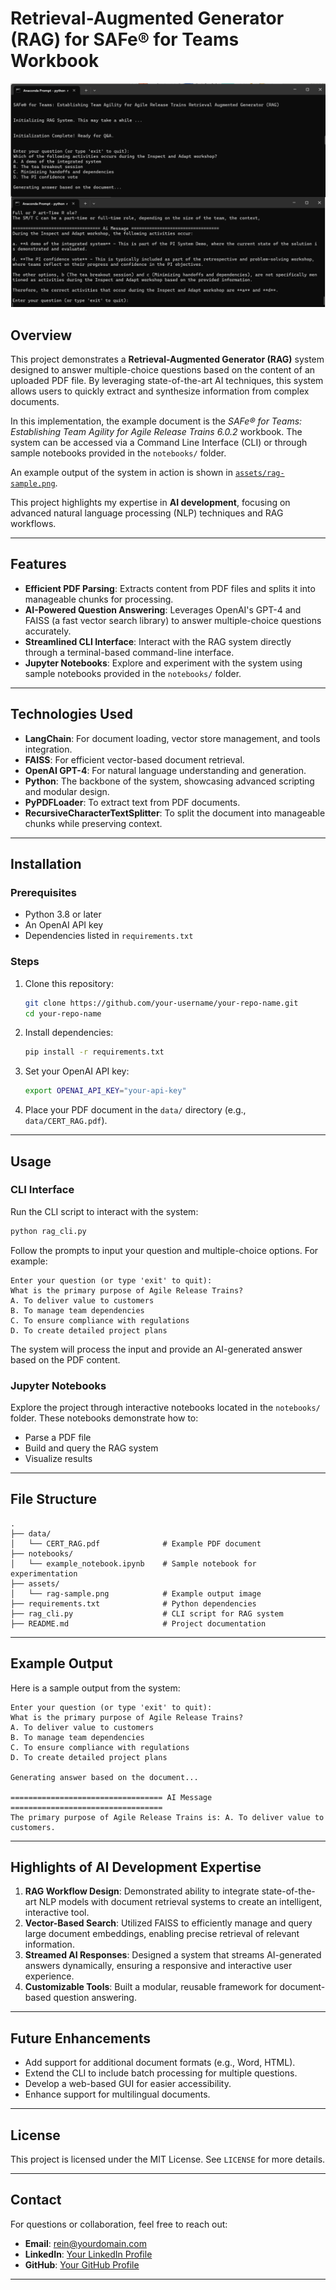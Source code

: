 
# Retrieval-Augmented Generator (RAG) for SAFe® for Teams Workbook

![](asset/rag-sample.png)

## Overview

This project demonstrates a **Retrieval-Augmented Generator (RAG)** system designed to answer multiple-choice questions based on the content of an uploaded PDF file. By leveraging state-of-the-art AI techniques, this system allows users to quickly extract and synthesize information from complex documents. 

In this implementation, the example document is the *SAFe® for Teams: Establishing Team Agility for Agile Release Trains 6.0.2* workbook. The system can be accessed via a Command Line Interface (CLI) or through sample notebooks provided in the `notebooks/` folder.

An example output of the system in action is shown in [`assets/rag-sample.png`](assets/rag-sample.png).

This project highlights my expertise in **AI development**, focusing on advanced natural language processing (NLP) techniques and RAG workflows.

---

## Features

- **Efficient PDF Parsing**: Extracts content from PDF files and splits it into manageable chunks for processing.
- **AI-Powered Question Answering**: Leverages OpenAI's GPT-4 and FAISS (a fast vector search library) to answer multiple-choice questions accurately.
- **Streamlined CLI Interface**: Interact with the RAG system directly through a terminal-based command-line interface.
- **Jupyter Notebooks**: Explore and experiment with the system using sample notebooks provided in the `notebooks/` folder.

---

## Technologies Used

- **LangChain**: For document loading, vector store management, and tools integration.
- **FAISS**: For efficient vector-based document retrieval.
- **OpenAI GPT-4**: For natural language understanding and generation.
- **Python**: The backbone of the system, showcasing advanced scripting and modular design.
- **PyPDFLoader**: To extract text from PDF documents.
- **RecursiveCharacterTextSplitter**: To split the document into manageable chunks while preserving context.

---

## Installation

### Prerequisites
- Python 3.8 or later
- An OpenAI API key
- Dependencies listed in `requirements.txt`

### Steps
1. Clone this repository:
   ```bash
   git clone https://github.com/your-username/your-repo-name.git
   cd your-repo-name
   ```

2. Install dependencies:
   ```bash
   pip install -r requirements.txt
   ```

3. Set your OpenAI API key:
   ```bash
   export OPENAI_API_KEY="your-api-key"
   ```

4. Place your PDF document in the `data/` directory (e.g., `data/CERT_RAG.pdf`).

---

## Usage

### CLI Interface
Run the CLI script to interact with the system:
```bash
python rag_cli.py
```

Follow the prompts to input your question and multiple-choice options. For example:
```text
Enter your question (or type 'exit' to quit):
What is the primary purpose of Agile Release Trains?
A. To deliver value to customers
B. To manage team dependencies
C. To ensure compliance with regulations
D. To create detailed project plans
```

The system will process the input and provide an AI-generated answer based on the PDF content.

### Jupyter Notebooks
Explore the project through interactive notebooks located in the `notebooks/` folder. These notebooks demonstrate how to:
- Parse a PDF file
- Build and query the RAG system
- Visualize results

---

## File Structure

```
.
├── data/
│   └── CERT_RAG.pdf              # Example PDF document
├── notebooks/
│   └── example_notebook.ipynb    # Sample notebook for experimentation
├── assets/
│   └── rag-sample.png            # Example output image
├── requirements.txt              # Python dependencies
├── rag_cli.py                    # CLI script for RAG system
├── README.md                     # Project documentation
```

---

## Example Output

Here is a sample output from the system:

```text
Enter your question (or type 'exit' to quit):
What is the primary purpose of Agile Release Trains?
A. To deliver value to customers
B. To manage team dependencies
C. To ensure compliance with regulations
D. To create detailed project plans

Generating answer based on the document...

================================== AI Message ==================================
The primary purpose of Agile Release Trains is: A. To deliver value to customers.
```

---

## Highlights of AI Development Expertise

1. **RAG Workflow Design**: Demonstrated ability to integrate state-of-the-art NLP models with document retrieval systems to create an intelligent, interactive tool.
2. **Vector-Based Search**: Utilized FAISS to efficiently manage and query large document embeddings, enabling precise retrieval of relevant information.
3. **Streamed AI Responses**: Designed a system that streams AI-generated answers dynamically, ensuring a responsive and interactive user experience.
4. **Customizable Tools**: Built a modular, reusable framework for document-based question answering.

---

## Future Enhancements

- Add support for additional document formats (e.g., Word, HTML).
- Extend the CLI to include batch processing for multiple questions.
- Develop a web-based GUI for easier accessibility.
- Enhance support for multilingual documents.

---

## License

This project is licensed under the MIT License. See `LICENSE` for more details.

---

## Contact

For questions or collaboration, feel free to reach out:
- **Email**: rein@yourdomain.com
- **LinkedIn**: [Your LinkedIn Profile](https://www.linkedin.com/in/your-profile)
- **GitHub**: [Your GitHub Profile](https://github.com/your-username)

---
